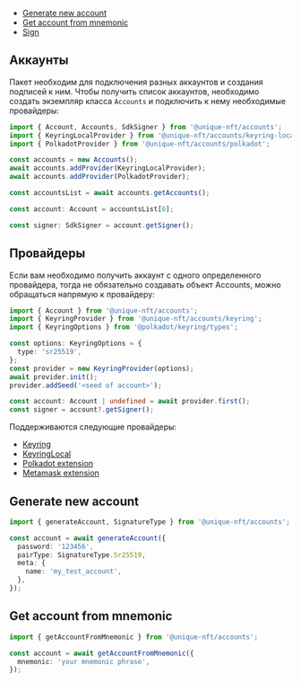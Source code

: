 - [Generate new account](#generate-new-account)
- [Get account from mnemonic](#get-account-from-mnemonic)
- [Sign](./sign)

## Аккаунты
Пакет необходим для подключения разных аккаунтов и создания подписей к ним.
Чтобы получить список аккаунтов, необходимо создать экземпляр класса `Accounts` и подключить к нему необходимые провайдеры:
```typescript
import { Account, Accounts, SdkSigner } from '@unique-nft/accounts';
import { KeyringLocalProvider } from '@unique-nft/accounts/keyring-local';
import { PolkadotProvider } from '@unique-nft/accounts/polkadot';

const accounts = new Accounts();
await accounts.addProvider(KeyringLocalProvider);
await accounts.addProvider(PolkadotProvider);

const accountsList = await accounts.getAccounts();

const account: Account = accountsList[0];

const signer: SdkSigner = account.getSigner();
```

## Провайдеры
Если вам необходимо получить аккаунт с одного определенного провайдера, тогда не обязательно создавать объект Accounts, можно обращаться напрямую к провайдеру:
```typescript
import { Account } from '@unique-nft/accounts';
import { KeyringProvider } from '@unique-nft/accounts/keyring';
import { KeyringOptions } from '@polkadot/keyring/types';

const options: KeyringOptions = {
  type: 'sr25519',
};
const provider = new KeyringProvider(options);
await provider.init();
provider.addSeed('<seed of account>');

const account: Account | undefined = await provider.first();
const signer = account?.getSigner();
```

Поддерживаются следующие провайдеры:
 * [Keyring](/keyring)
 * [KeyringLocal](/keyring-local)
 * [Polkadot extension](/polkadot)
 * [Metamask extension](/metamask)

## Generate new account

```typescript
import { generateAccount, SignatureType } from '@unique-nft/accounts';

const account = await generateAccount({
  password: '123456',
  pairType: SignatureType.Sr25519,
  meta: {
    name: 'my_test_account',
  },
});
```

## Get account from mnemonic

```typescript
import { getAccountFromMnemonic } from '@unique-nft/accounts';

const account = await getAccountFromMnemonic({
  mnemonic: 'your mnemonic phrase',
});
```
